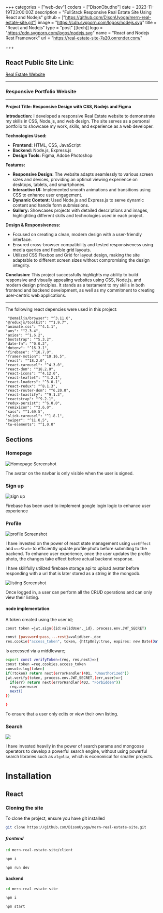 +++
categories = ["web-dev"]
coders = ["DisonObudho"]
date = 2023-11-19T23:00:00Z
description = "FullStack Responsive Real Estate Site Using React and Nodejs"
github = ["https://github.com/DisonUyoga/mern-real-estate-site.git"]
image = "https://cdn.svgporn.com/logos/nodejs.svg"
title = "React and Nodejs"
type = "post"
[[tech]]
logo = "https://cdn.svgporn.com/logos/nodejs.svg"
name = "React and Nodejs Rest Framework"
url = "https://real-estate-site-7a20.onrender.com/"


+++

## React Public Site Link:

[Real Estate Website](https://real-estate-site-7a20.onrender.com/)

---

### Responsive Portfolio Website

---

**Project Title: Responsive Design with CSS, Nodejs and Figma**

**Introduction:**
I developed a responsive Real Estate website to demonstrate my skills in CSS, Node.js, and web design. The site serves as a personal portfolio to showcase my work, skills, and experience as a web developer.

**Technologies Used:**

- **Frontend:** HTML, CSS, JavaScript
- **Backend:** Node.js, Express.js
- **Design Tools:** Figma, Adobe Photoshop

**Features:**

- **Responsive Design:** The website adapts seamlessly to various screen sizes and devices, providing an optimal viewing experience on desktops, tablets, and smartphones.
- **Interactive UI:** Implemented smooth animations and transitions using CSS to enhance user engagement.
- **Dynamic Content:** Used Node.js and Express.js to serve dynamic content and handle form submissions.
- **Gallery:** Showcases projects with detailed descriptions and images, highlighting different skills and technologies used in each project.

**Design & Responsiveness:**

- Focused on creating a clean, modern design with a user-friendly interface.
- Ensured cross-browser compatibility and tested responsiveness using media queries and flexible grid layouts.
- Utilized CSS Flexbox and Grid for layout design, making the site adaptable to different screen sizes without compromising the design integrity.

**Conclusion:**
This project successfully highlights my ability to build responsive and visually appealing websites using CSS, Node.js, and modern design principles. It stands as a testament to my skills in both frontend and backend development, as well as my commitment to creating user-centric web applications.

---

The following react depencies were used in this project:

     "@emailjs/browser": "^3.11.0",
    "@reduxjs/toolkit": "^1.9.7",
    "animate.css": "^4.1.1",
    "aos": "^2.3.4",
    "axios": "^1.6.2",
    "bootstrap": "^5.3.2",
    "date-fn": "^0.0.2",
    "dotenv": "^16.3.1",
    "firebase": "^10.7.0",
    "framer-motion": "^10.16.5",
    "react": "^18.2.0",
    "react-carousel": "^4.3.0",
    "react-dom": "^18.2.0",
    "react-icons": "^4.12.0",
    "react-leaflet": "^4.2.1",
    "react-loaders": "^3.0.1",
    "react-redux": "^8.1.3",
    "react-router-dom": "^6.20.0",
    "react-toastify": "^9.1.3",
    "reactstrap": "^9.2.1",
    "redux-persist": "^6.0.0",
    "remixicon": "^3.6.0",
    "sass": "^1.69.5",
    "slick-carousel": "^1.8.1",
    "swiper": "^11.0.5",
    "tw-elements": "^1.0.0"

## Sections

### Homepage

![Homepage Screenshot](https://res.cloudinary.com/dfjpdzsin/image/upload/loggedinhomepage_kgeovq.png "Homepage Screenshot")

The avatar on the navbar is only visible when the user is signed.

### Sign up

![sign up](https://res.cloudinary.com/dfjpdzsin/image/upload/signin_kdue2h.png "signup Screenshot")

Firebase has been used to implement google login logic to enhance user experience

### Profile

![profile Screenshot](https://res.cloudinary.com/dfjpdzsin/image/upload/profile_t8zhjk.png "profile Screenshot")

I have invested on the power of react state management using `useEffect` and `useState` to efficiently update profile photo before submiting to the backend. To enhance user experience, once the user updates the profile photo, the changes take effect before actual backend response.

I have skillfully utilized firebase storage api to upload avatar before responding with a url that is later stored as a string in the mongodb.

![listing Screenshot](https://res.cloudinary.com/dfjpdzsin/image/upload/listings_meniq7.png "listing Screenshot")

Once logged in, a user can perform all the CRUD operations and can only view their listing.

#### node implementation

A token created using the user id;

```bash
const token =jwt.sign({id:validUser._id}, process.env.JWT_SECRET)

const {password:pass,...rest}=validUser._doc
res.cookie("access_token", token, {httpOnly:true, expires: new Date(Date.now()+24*60*60*1000)}).status(200).json(rest)
```

Is accessed via a middleware;

```bash
export const verifyToken=(req, res,next)=>{
const token =req.cookies.access_token
console.log(token)
if(!token) return next(errorHandler(401, "Unauthorized"))
jwt.verify(token, process.env.JWT_SECRET,(err,user)=>{
  if(err) return next(errorHandler(403, "Forbidden"))
  req.user=user
  next()
})

}
```

To ensure that a user only edits or view their own listing.

### Search

![](https://res.cloudinary.com/dfjpdzsin/image/upload/estatesearch_ui5bjn.png)

I have invested heavily in the power of search params and mongoose operators to develop a powerful search engine, without using powerful search libraries such as `algolia`, which is economical for smaller projects.

# Installation

## React

### Cloning the site

To clone the project, ensure you have git installed

```bash
git clone https://github.com/DisonUyoga/mern-real-estate-site.git
```

##### frontend

```bash
cd mern-real-estate-site/client
```

```bash
npm i
```

```bash
npm run dev
```

#### backend

```bash
cd mern-real-estate-site
```

```bash
npm i
```

```bash
npm start
```
